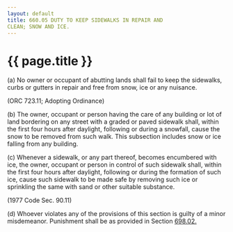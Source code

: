 ```yaml
---
layout: default 
title: 660.05 DUTY TO KEEP SIDEWALKS IN REPAIR AND
CLEAN; SNOW AND ICE.
---
```


{{ page.title }}
================

​(a) No owner or occupant of abutting lands shall fail to keep the
sidewalks, curbs or gutters in repair and free from snow, ice or any
nuisance.

(ORC 723.11; Adopting Ordinance)

​(b) The owner, occupant or person having the care of any building or
lot of land bordering on any street with a graded or paved sidewalk
shall, within the first four hours after daylight, following or during a
snowfall, cause the snow to be removed from such walk. This subsection
includes snow or ice falling from any building.

​(c) Whenever a sidewalk, or any part thereof, becomes encumbered with
ice, the owner, occupant or person in control of such sidewalk shall,
within the first four hours after daylight, following or during the
formation of such ice, cause such sidewalk to be made safe by removing
such ice or sprinkling the same with sand or other suitable substance.

(1977 Code Sec. 90.11)

​(d) Whoever violates any of the provisions of this section is guilty of
a minor misdemeanor. Punishment shall be as provided in Section
[698.02.](38e2f631.html)
